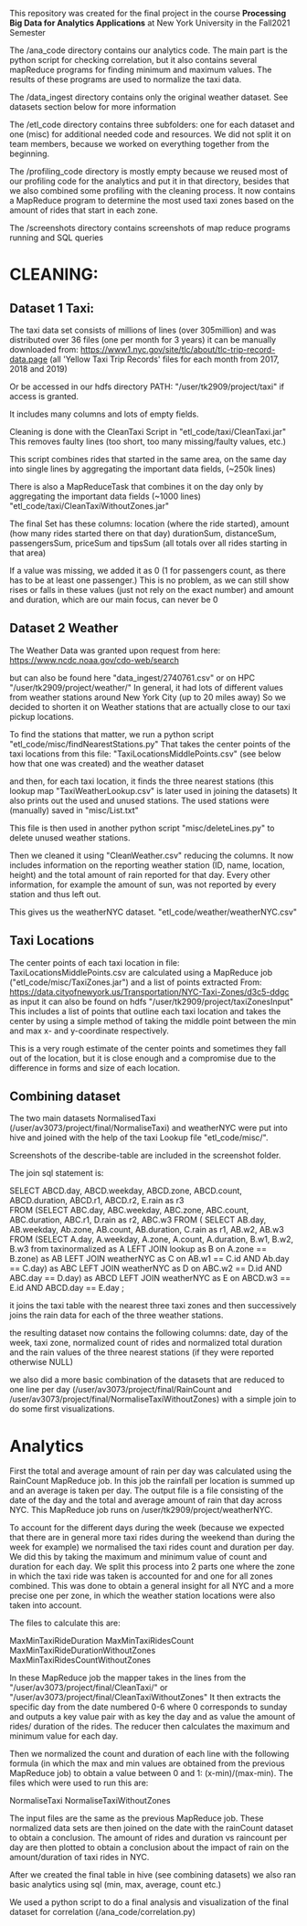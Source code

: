 This repository was created for the final project in the course **Processing Big Data for Analytics Applications** at New York University in the Fall2021 Semester


The /ana_code directory contains our analytics code. The main part is the python script for checking correlation, but it also contains several mapReduce programs for finding minimum and maximum values. The results of these programs are used to normalize the taxi data.

The /data_ingest directory contains only the original weather dataset. See datasets section below for more information

The /etl_code directory contains three subfolders: one for each dataset and one (misc) for additional needed code and resources. We did not split it on team members, because we worked on everything together from the beginning.

The /profiling_code directory is mostly empty because we reused most of our profiling code for the analytics and put it in that directory, besides that we also combined some profiling with the cleaning process. It now contains a MapReduce program to determine the most used taxi zones based on the amount of rides that start in each zone.

The /screenshots directory contains screenshots of map reduce programs running and SQL queries
 

# CLEANING:
## Dataset 1 Taxi:
The taxi data set consists of millions of lines (over 305million) and was distributed over 36 files (one per month for 3 years) it can be manually downloaded from:
https://www1.nyc.gov/site/tlc/about/tlc-trip-record-data.page
(all 'Yellow Taxi Trip Records' files for each month from 2017, 2018 and 2019)
 
Or be accessed in our hdfs directory  PATH:  "/user/tk2909/project/taxi"   if access is granted.
 
It includes many columns and lots of empty fields.
 
Cleaning is done with the CleanTaxi Script in "etl_code/taxi/CleanTaxi.jar"
This removes faulty lines (too short, too many missing/faulty values, etc.)
 
This script combines rides that started in the same area, on the same day into single lines by aggregating the important data fields, (~250k lines)
 
There is also a MapReduceTask that combines it on the day only by aggregating the important data fields (~1000 lines)
"etl_code/taxi/CleanTaxiWithoutZones.jar"
 
The final Set has these columns:
location (where the ride started), 
amount (how many rides started there on that day) 
durationSum, distanceSum, passengersSum, priceSum and tipsSum (all totals over all rides starting in that area)
 
If a value was missing, we added it as 0 (1 for passengers count, as there has to be at least one passenger.)
This is no problem, as we can still show rises or falls in these values (just not rely on the exact number) 
and amount and duration, which are our main focus, can never be 0 



## Dataset 2 Weather
The Weather Data was granted upon request from here:
https://www.ncdc.noaa.gov/cdo-web/search

but can also be found here "data_ingest/2740761.csv"
or on HPC  "/user/tk2909/project/weather/"
In general, it had lots of different values from weather stations around New York City (up to 20 miles away)
So we decided to shorten it on Weather stations that are actually close to our taxi pickup locations.

To find the stations that matter, we run a python script "etl_code/misc/findNearestStations.py"
That takes the center points of the taxi locations  from this file: "TaxiLocationsMiddlePoints.csv" (see below how that one was created) and the weather dataset 

and then, for each taxi location, it finds the three nearest stations (this lookup map "TaxiWeatherLookup.csv" is later used in joining the datasets)
It also prints out the used and unused stations.  The used stations were (manually) saved in "misc/List.txt" 

This file is then used in another python script  "misc/deleteLines.py"   to delete unused weather stations.

Then we cleaned it using "CleanWeather.csv" reducing the columns.  It now includes information on the reporting weather station (ID, name, location, height) and the total amount of rain reported for that day. Every other information, for example the amount of sun, was not reported by every station and thus left out.

This gives us the weatherNYC dataset.  "etl_code/weather/weatherNYC.csv"



## Taxi Locations
The center points of each taxi location in file: TaxiLocationsMiddlePoints.csv are calculated using a MapReduce job  ("etl_code/misc/TaxiZones.jar") and a list of points extracted From: https://data.cityofnewyork.us/Transportation/NYC-Taxi-Zones/d3c5-ddgc
as input 
it can also be found on hdfs "/user/tk2909/project/taxiZonesInput"
This includes a list of points that outline each taxi location and takes the center by using a simple method of taking the middle point between the min and max x- and y-coordinate respectively.

This is a very rough estimate of the center points and sometimes they fall out of the location, but it is close enough and a compromise due to the difference in forms and size of each location.


## Combining dataset
The two main datasets  NormalisedTaxi (/user/av3073/project/final/NormaliseTaxi) and weatherNYC were put into hive and joined with the help of the taxi Lookup file "etl_code/misc/".
   
Screenshots of the describe-table are included in the screenshot folder.

The join sql statement is:

SELECT ABCD.day, ABCD.weekday, ABCD.zone, ABCD.count, ABCD.duration, ABCD.r1, ABCD.r2, E.rain as r3  
FROM (SELECT ABC.day, ABC.weekday, ABC.zone, ABC.count, ABC.duration, ABC.r1, D.rain as r2, ABC.w3 
FROM ( SELECT AB.day, AB.weekday, Ab.zone, AB.count, AB.duration, C.rain as r1, AB.w2, AB.w3 
FROM (SELECT A.day, A.weekday, A.zone, A.count, A.duration, B.w1, B.w2, B.w3 from taxinormalized as A LEFT JOIN lookup as B on A.zone == B.zone) 
as AB LEFT JOIN weatherNYC as C on AB.w1 == C.id AND Ab.day == C.day) 
as ABC LEFT JOIN weatherNYC as D on ABC.w2 == D.id AND ABC.day == D.day) 
as ABCD LEFT JOIN weatherNYC as E on ABCD.w3 == E.id AND ABCD.day == E.day  ;

it joins the taxi table with the nearest three taxi zones and then successively joins the rain data for each of the three weather stations.

the resulting dataset now contains the following columns:
date, day of the week, taxi zone, normalized count of rides and normalized total duration and the rain values of the three nearest stations (if they were reported otherwise NULL)

we also did a more basic combination of the datasets that are reduced to one line per day (/user/av3073/project/final/RainCount and /user/av3073/project/final/NormaliseTaxiWithoutZones) with a simple join to do some first visualizations.


# Analytics

First the total and average amount of rain per day was calculated using the RainCount MapReduce job. In this job the rainfall per location is summed up and an average is taken per day. The output file is a file consisting of the date of the day and the total and average amount of rain that day across NYC.
This MapReduce job runs on /user/tk2909/project/weatherNYC.

To account for the different days during the week (because we expected that there are in general more taxi rides during the weekend than during the week for example) we normalised the taxi rides count and duration per day. We did this by taking the maximum and minimum value of count and duration for each day. 
We split this process into 2 parts one where the zone in which the taxi ride was taken is accounted for and one for all zones combined. This was done to obtain a general insight for all NYC and a more precise one per zone, in which the weather station locations were also taken into account.

The files to calculate this are:

MaxMinTaxiRideDuration
MaxMinTaxiRidesCount
MaxMinTaxiRideDurationWithoutZones
MaxMinTaxiRidesCountWithoutZones

In these MapReduce job the mapper takes in the lines from the 
"/user/av3073/project/final/CleanTaxi/"  or  "/user/av3073/project/final/CleanTaxiWithoutZones"
It then extracts the specific day from the date numbered 0-6 where 0 corresponds to sunday and outputs a key value pair with as key the day and as value the amount of rides/ duration of the rides.
The reducer then calculates the maximum and minimum value for each day.

Then we normalized the count and duration of each line with the following formula (in which the max and min values are obtained from the previous MapReduce job) to obtain a value between 0 and 1:
(x-min)/(max-min).
The files which were used to run this are:

NormaliseTaxi
NormaliseTaxiWithoutZones

The input files are the same as the previous MapReduce job.
These normalized data sets are then joined on the date with the rainCount dataset to obtain a conclusion. 
The amount of rides and duration vs raincount per day are then plotted to obtain a conclusion about the impact of rain on the amount/duration of taxi rides in NYC.


After we created the final table in hive (see combining datasets)  we also ran basic analytics using sql (min, max, average, count etc.)

We used a python script to do a final analysis and visualization of the final dataset for correlation (/ana_code/correlation.py)
